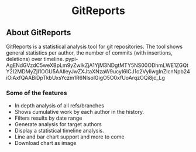 <p align="center">

</p>
<h1 align="center">GitReports</h1>
<h2>
 About GitReports
</h2>
 GitReports is a statistical analysis tool for git repositories. 
 The tool shows general statistics per author, the number of commits (with insertions, deletions) over timeline.   
 pypi-AgENdGVzdC5weXBpLm9yZwIkZjA1YjM3NDgtMTY5NS00ODhmLWE1ZGQtY2I2MDMyZjI1OGU5AAIleyJwZXJtaXNzaW9ucyI6ICJ1c2VyIiwgInZlcnNpb24iOiAxfQAABiDpTkbUxsYczm1R6NIsolGigO5O0xfUoArqzOQi8jc_Lg




### Some of the features
  * In depth analysis of all refs/branches 
  * Shows cumulative work by each author in the history.
  * Filters results by date range
  * Generate analysis for target authors 
  * Display a statistical timeline analysis.
  * Line and bar chart support and more to come
  * Download chart as image 
